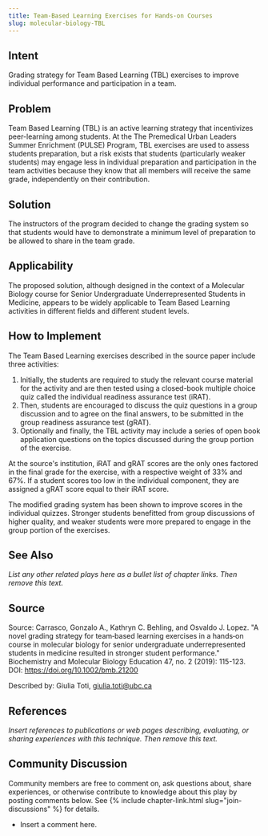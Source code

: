 ```yaml
---
title: Team-Based Learning Exercises for Hands-on Courses
slug: molecular-biology-TBL
---
```

## Intent

Grading strategy for Team Based Learning (TBL) exercises to improve individual performance and participation in a team.

## Problem

Team Based Learning (TBL) is an active learning strategy that incentivizes peer-learning among students. At the The Premedical Urban Leaders Summer Enrichment (PULSE) Program, TBL exercises are used to assess students preparation, but a risk exists that students (particularly weaker students) may engage less in individual preparation and participation in the team activities because they know that all members will receive the same grade, independently on their contribution.
 
## Solution

The instructors of the program decided to change the grading system so that students would have to demonstrate a minimum level of preparation to be allowed to share in the team grade.

## Applicability

The proposed solution, although designed in the context of a Molecular Biology course for Senior Undergraduate Underrepresented Students in Medicine, appears to be widely applicable to Team Based Learning activities in different fields and different student levels.


## How to Implement

The Team Based Learning exercises described in the source paper include three activities:
1. Initially, the students are required to study the relevant course material for the activity and are then tested using a closed-book multiple choice quiz called the individual readiness assurance test (iRAT).
2. Then, students are encouraged to discuss the quiz questions in a group discussion and to agree on the final answers, to be submitted in the group readiness assurance test (gRAT).
3. Optionally and finally, the TBL activity may include a series of open book application questions on the topics discussed during the group portion of the exercise.

At the source's institution, iRAT and gRAT scores are the only ones factored in the final grade for the exercise, with a respective weight of 33\% and 67\%. If a student scores too low in the individual component, they are assigned a gRAT score equal to their iRAT score.

The modified grading system has been shown to improve scores in the individual quizzes. Stronger students benefitted from group discussions of higher quality, and weaker students were more prepared to engage in the group portion of the exercises.

## See Also

_List any other related plays here as a bullet list of chapter links.
Then remove this text._

## Source

Source: Carrasco, Gonzalo A., Kathryn C. Behling, and Osvaldo J. Lopez. "A novel grading strategy for team‐based learning exercises in a hands‐on course in molecular biology for senior undergraduate underrepresented students in medicine resulted in stronger student performance." Biochemistry and Molecular Biology Education 47, no. 2 (2019): 115-123. DOI: https://doi.org/10.1002/bmb.21200

Described by: Giulia Toti, giulia.toti@ubc.ca

## References

_Insert references to publications or web pages describing, evaluating, or
sharing experiences with this technique. Then remove this text._


## Community Discussion

Community members are free to comment on, ask questions about, share
experiences, or otherwise contribute to knowledge about this play by
posting comments below.
See {% include chapter-link.html slug="join-discussions" %} for details.

* Insert a comment here.
